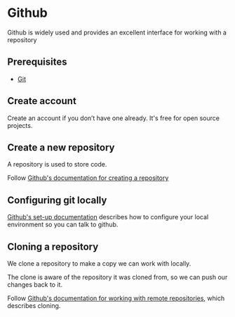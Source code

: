 # Github

Github is widely used and provides an excellent interface for working with a repository

## Prerequisites

* [Git](git.md)

## Create account

Create an account if you don’t have one already. It's free for open source projects.

## Create a new repository

A repository is used to store code.

Follow [Github's documentation for creating a repository](https://help.github.com/articles/create-a-repo/)

## Configuring git locally

[Github's set-up documentation](https://help.github.com/articles/set-up-git/) describes how to configure your local environment so you can talk to github.

## Cloning a repository

We clone a repository to make a copy we can work with locally.

The clone is aware of the repository it was cloned from, so we can push our changes back to it.

Follow [Github's documentation for working with remote repositories](https://help.github.com/articles/fetching-a-remote/), which describes cloning.
